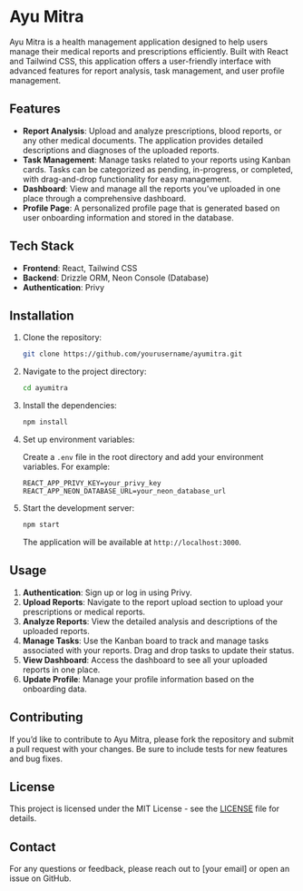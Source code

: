 # Ayu Mitra

Ayu Mitra is a health management application designed to help users manage their medical reports and prescriptions efficiently. Built with React and Tailwind CSS, this application offers a user-friendly interface with advanced features for report analysis, task management, and user profile management.

## Features

- **Report Analysis**: Upload and analyze prescriptions, blood reports, or any other medical documents. The application provides detailed descriptions and diagnoses of the uploaded reports.
- **Task Management**: Manage tasks related to your reports using Kanban cards. Tasks can be categorized as pending, in-progress, or completed, with drag-and-drop functionality for easy management.
- **Dashboard**: View and manage all the reports you’ve uploaded in one place through a comprehensive dashboard.
- **Profile Page**: A personalized profile page that is generated based on user onboarding information and stored in the database.

## Tech Stack

- **Frontend**: React, Tailwind CSS
- **Backend**: Drizzle ORM, Neon Console (Database)
- **Authentication**: Privy

## Installation

1. Clone the repository:

    ```bash
    git clone https://github.com/yourusername/ayumitra.git
    ```

2. Navigate to the project directory:

    ```bash
    cd ayumitra
    ```

3. Install the dependencies:

    ```bash
    npm install
    ```

4. Set up environment variables:

    Create a `.env` file in the root directory and add your environment variables. For example:

    ```
    REACT_APP_PRIVY_KEY=your_privy_key
    REACT_APP_NEON_DATABASE_URL=your_neon_database_url
    ```

5. Start the development server:

    ```bash
    npm start
    ```

    The application will be available at `http://localhost:3000`.

## Usage

1. **Authentication**: Sign up or log in using Privy.
2. **Upload Reports**: Navigate to the report upload section to upload your prescriptions or medical reports.
3. **Analyze Reports**: View the detailed analysis and descriptions of the uploaded reports.
4. **Manage Tasks**: Use the Kanban board to track and manage tasks associated with your reports. Drag and drop tasks to update their status.
5. **View Dashboard**: Access the dashboard to see all your uploaded reports in one place.
6. **Update Profile**: Manage your profile information based on the onboarding data.

## Contributing

If you’d like to contribute to Ayu Mitra, please fork the repository and submit a pull request with your changes. Be sure to include tests for new features and bug fixes.

## License

This project is licensed under the MIT License - see the [LICENSE](LICENSE) file for details.

## Contact

For any questions or feedback, please reach out to [your email] or open an issue on GitHub.
